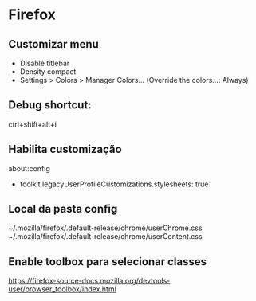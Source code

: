 # Firefox

## Customizar menu
- Disable titlebar
- Density compact
- Settings > Colors > Manager Colors... (Override the colors...: Always)

## Debug shortcut:
ctrl+shift+alt+i

## Habilita customização
about:config
- toolkit.legacyUserProfileCustomizations.stylesheets: true

## Local da pasta config
~/.mozilla/firefox/.default-release/chrome/userChrome.css
~/.mozilla/firefox/.default-release/chrome/userContent.css

## Enable toolbox para selecionar classes
https://firefox-source-docs.mozilla.org/devtools-user/browser_toolbox/index.html

